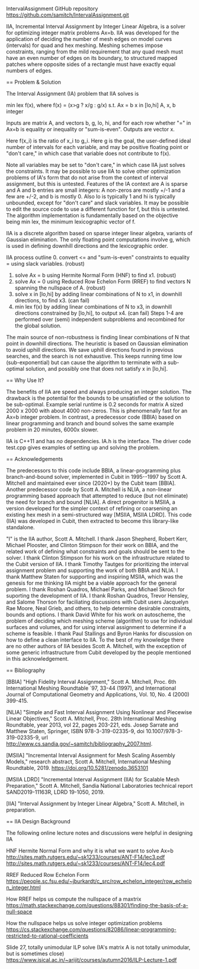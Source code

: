 IntervalAssignment 
GitHub repository
https://github.com/samitch/IntervalAssignment.git 

IIA, Incremental Interval Assignment by Integer Linear Algebra, is a solver for optimizing integer matrix problems Ax=b.
IIA was developed for the application of deciding the number of mesh edges on model curves (intervals) for quad and hex meshing. Meshing schemes impose constraints, ranging from the mild requirement that any quad mesh must have an even number of edges on its boundary, to structured mapped patches where opposite sides of a rectangle must have exactly equal numbers of edges.


== Problem & Solution

The Interval Assignment (IA) problem that IIA solves is

min lex f(x), where f(x) = (x>g ? x/g : g/x)
s.t. Ax = b
     x in [lo,hi]
     A, x, b integer

Inputs are matrix A, and vectors b, g, lo, hi, and for each row whether "=" in Ax=b is equality or inequality or "sum-is-even".
Outputs are vector x.

Here f(x_i) is the ratio of x_i to g_i. Here g is the goal, the user-defined ideal number of intervals for each variable, and may be positive floating point or "don't care," in which case that variable does not contribute to f(x). 

Note all variables may be set to "don't care," in which case IIA just solves the constraints. It may be possible to use IIA to solve other optimization problems of IA's form that do not arise from the context of interval assignment, but this is untested. Features of the IA context are A is sparse and A and b entries are small integers: A non-zeros are mostly +/-1 and a few are +/-2, and b is mostly 0. Also lo is typically 1 and hi is typically unbounded, except for "don't care" and slack variables. It may be possible to edit the source code to use a different function for f, but this is untested. The algorithm implementation is fundamentally based on the objective being min lex, the minimum lexicographic vector of f.

IIA is a discrete algorithm based on sparse integer linear algebra, variants of Gaussian elimination. The only floating point computations involve g, which is used in defining downhill directions and the lexicographic order.

IIA process outline
0. convert <= and "sum-is-even" constraints to equality = using slack variables. (robust)
1. solve Ax = b using Hermite Normal Form (HNF) to find x1. (robust)
2. solve Ax = 0 using Reduced Row Echelon Form (RREF) to find vectors N spanning the nullspace of A. (robust)
3. solve x in [lo,hi] by adding linear combinations of N to x1, in downhill directions, to find x3. (can fail)
4. min lex f(x) by adding linear combinations of N to x3, in downhill directions constrained by [lo,hi], to output x4. (can fail)
Steps 1-4 are performed over (semi) independent subproblems and recombined for the global solution.

The main source of non-robustness is finding linear combinations of N that point in downhill directions. The heuristic is based on Gaussian elimination to avoid uphill directions. We save uphill directions found in previous searches, and the search is not exhaustive. This keeps running time low (sub-exponential) but can cause the algorithm to terminate with a sub-optimal solution, and possibly one that does not satisfy x in [lo,hi].


== Why Use It?

The benefits of IIA are speed and always producing an integer solution. The drawback is the potential for the bounds to be unsatisfied or the solution to be sub-optimal. Example serial runtime is 0.2 seconds for matrix A sized 2000 x 2000 with about 4000 non-zeros. This is phenomenally fast for an Ax=b integer problem. In contrast, a predecessor code (BBIA) based on linear programming and branch and bound solves the same example problem in 20 minutes, 6000x slower.

IIA is C++11 and has *no* dependencies. 
IA.h is the interface.
The driver code test.cpp gives examples of setting up and solving the problem.


== Acknowledgements

The predecessors to this code include BBIA, a linear-programming plus branch-and-bound solver, implemented in Cubit in 1995--1997 by Scott A. Mitchell and maintained ever since (2020+) by the Cubit team [BBIA]. Another predecessor code by Scott A. Mitchell is NLIA, a non-linear programming based approach that attempted to reduce (but not eliminate) the need for branch and bound [NLIA]. A direct progenitor is MSIIA, a version developed for the simpler context of refining or coarsening an existing hex mesh in a semi-structured way [MSIIA, MSIIA LDRD]. This code (IIA) was developed in Cubit, then extracted to become this library-like standalone.

"I" is the IIA author, Scott A. Mitchell. I thank Jason Shepherd, Robert Kerr, Michael Plooster, and Clinton Stimpson for their work on BBIA, and the related work of defining what constraints and goals should be sent to the solver. I thank Clinton Stimpson for his work on the infrastructure related to the Cubit version of IIA. I thank Timothy Tautges for prioritizing the interval assignment problem and supporting the work of both BBIA and NLIA. I thank Matthew Staten for supporting and inspiring MSIIA, which was the genesis for me thinking IIA might be a viable approach for the general problem. I thank Roshan Quadros, Michael Parks, and Michael Skroch for suporting the development of IIA. I thank Roshan Quadros, Trevor Hensley, and Salome Thorson for faciliating discussions with Cubit users  Jacquelyn Rae Moore, Neal Grieb, and others, to help determine desirable constraints, bounds and options. I thank David White for his work on autoscheme, the problem of deciding which meshing scheme (algorithm) to use for individual surfaces and volumes, and for using interval assignment to determine if a scheme is feasible. I thank Paul Stallings and Byron Hanks for discussion on how to define a clean interface to IIA. To the best of my knowledge there are no other authors of IIA besides Scott A. Mitchell, with the exception of some generic infrastructure from Cubit developed by the people mentioned in this acknowledgement.


== Bibliography

[BBIA]
  "High Fidelity Interval Assignment," Scott A. Mitchell, Proc. 6th International Meshing Roundtable `97, 33-44 (1997), and
International Journal of Computational Geometry and Applications, Vol. 10, No. 4 (2000) 399-415.

[NLIA] 
  "Simple and Fast Interval Assignment Using Nonlinear and Piecewise Linear Objectives," Scott A. Mitchell, Proc. 28th International Meshing Roundtable, year 2013, vol 22, pages 203-221, eds. Josep Sarrate and Matthew Staten, Springer, ISBN 978-3-319-02335-9, doi 10.1007/978-3-319-02335-9, url http://www.cs.sandia.gov/~samitch/bibliography_2007.html.

[MSIIA]
  "Incremental Interval Assignment for Mesh Scaling Assembly Models," research abstract, Scott A. Mitchell, International Meshing Roundtable, 2019. https://doi.org/10.5281/zenodo.3653101

[MSIIA LDRD]
  "Incremental Interval Assignment (IIA) for Scalable Mesh Preparation," Scott A. Mitchell, Sandia National Laboratories technical report SAND2019-11163R, LDRD 19-1050, 2019.

[IIA]
  "Interval Assignment by Integer Linear Algebra," Scott A. Mitchell, in preparation.


== IIA Design Background 

The following online lecture notes and discussions were helpful in designing IIA 

HNF Hermite Normal Form and why it is what we want to solve Ax=b
  http://sites.math.rutgers.edu/~sk1233/courses/ANT-F14/lec3.pdf
  http://sites.math.rutgers.edu/~sk1233/courses/ANT-F14/lec4.pdf

RREF Reduced Row Echelon Form
  https://people.sc.fsu.edu/~jburkardt/c_src/row_echelon_integer/row_echelon_integer.html

How RREF helps us compute the nullspace of a maxtrix
  https://math.stackexchange.com/questions/88301/finding-the-basis-of-a-null-space

How the nullspace helps us solve integer optimization problems
  https://cs.stackexchange.com/questions/82086/linear-programming-restricted-to-rational-coefficients

  Slide 27, totally unimodular ILP solve (IA's matrix A is not totally unimodular, but is sometimes close)
  https://www.isical.ac.in/~arijit/courses/autumn2016/ILP-Lecture-1.pdf

